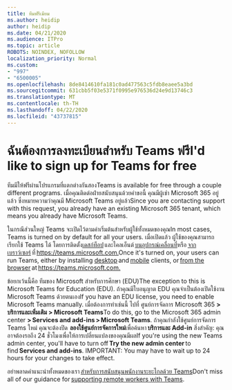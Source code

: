 ```yaml
---
title: ทีมฟรีเมียม
ms.author: heidip
author: heidip
ms.date: 04/21/2020
ms.audience: ITPro
ms.topic: article
ROBOTS: NOINDEX, NOFOLLOW
localization_priority: Normal
ms.custom:
- "997"
- "6500005"
ms.openlocfilehash: 8de8414610fa181c0ad477563c5fdb8eaee5a3bd
ms.sourcegitcommit: 631cbb5f03e5371f0995e976536d24e9d13746c3
ms.translationtype: MT
ms.contentlocale: th-TH
ms.lasthandoff: 04/22/2020
ms.locfileid: "43737815"
---
```

# <a name="id-like-to-sign-up-for-teams-for-free"></a><span data-ttu-id="f13f8-102">ฉันต้องการลงทะเบียนสําหรับ Teams ฟรี</span><span class="sxs-lookup"><span data-stu-id="f13f8-102">I'd like to sign up for Teams for free</span></span>

<span data-ttu-id="f13f8-103">ทีมมีให้ฟรีผ่านโปรแกรมที่แตกต่างกันสอง</span><span class="sxs-lookup"><span data-stu-id="f13f8-103">Teams is available for free through a couple different programs.</span></span> <span data-ttu-id="f13f8-104">เมื่อคุณติดต่อฝ่ายสนับสนุนด้วยคําขอนี้ คุณมีผู้เช่า Microsoft 365 อยู่แล้ว ซึ่งหมายความว่าคุณมี Microsoft Teams อยู่แล้ว</span><span class="sxs-lookup"><span data-stu-id="f13f8-104">Since you are contacting support with this request, you already have an existing Microsoft 365 tenant, which means you already have Microsoft Teams.</span></span>

<span data-ttu-id="f13f8-105">ในกรณีส่วนใหญ่ Teams จะเปิดไว้ตามค่าเริ่มต้นสําหรับผู้ใช้ทั้งหมดของคุณ</span><span class="sxs-lookup"><span data-stu-id="f13f8-105">In most cases, Teams is turned on by default for all your users.</span></span> <span data-ttu-id="f13f8-106">เมื่อเปิดแล้ว ผู้ใช้ของคุณสามารถเรียกใช้ Teams ได้ โดยการติดตั้ง[เดสก์ท็อป](https://docs.microsoft.com/MicrosoftTeams/get-clients#desktop-client) และไคลเอ็นต์ [บนอุปกรณ์เคลื่อนที่](https://docs.microsoft.com/MicrosoftTeams/get-clients#mobile-clients)หรือ [จากเบราว์เซอร์](https://docs.microsoft.com/MicrosoftTeams/get-clients#web-client) ที่ <https://teams.microsoft.com.></span><span class="sxs-lookup"><span data-stu-id="f13f8-106">Once it's turned on, your users can run Teams, either by installing [desktop](https://docs.microsoft.com/MicrosoftTeams/get-clients#desktop-client) and [mobile](https://docs.microsoft.com/MicrosoftTeams/get-clients#mobile-clients) clients, or [from the browser](https://docs.microsoft.com/MicrosoftTeams/get-clients#web-client) at <https://teams.microsoft.com.></span></span>

<span data-ttu-id="f13f8-107">ข้อยกเว้นนี้คือ ทีมของ Microsoft สําหรับการศึกษา (EDU)</span><span class="sxs-lookup"><span data-stu-id="f13f8-107">The exception to this is Microsoft Teams for Education (EDU).</span></span> <span data-ttu-id="f13f8-108">ถ้าคุณมีใบอนุญาต EDU คุณจําเป็นต้องเปิดใช้งาน Microsoft Teams ด้วยตนเอง</span><span class="sxs-lookup"><span data-stu-id="f13f8-108">If you have an EDU license, you need to enable Microsoft Teams manually.</span></span> <span data-ttu-id="f13f8-109">เมื่อต้องการทําเช่นนี้ ไปที่ ศูนย์การจัดการ Microsoft 365 **> บริการและเพิ่มเติม > Microsoft Teams**</span><span class="sxs-lookup"><span data-stu-id="f13f8-109">To do this, go to the Microsoft 365 admin center **> Services and add-ins > Microsoft Teams**.</span></span> <span data-ttu-id="f13f8-110">ถ้าคุณกําลังใช้ศูนย์การจัดการ Teams ใหม่ คุณจะต้องปิด  **ลองใช้ศูนย์การจัดการใหม่**เพื่อค้นหา **บริการและ Add-in** สิ่งสําคัญ: คุณอาจต้องรอถึง 24 ชั่วโมงเพื่อให้การเปลี่ยนแปลงของคุณมีผล</span><span class="sxs-lookup"><span data-stu-id="f13f8-110">If you're using the new Teams admin center, you'll have to turn off **Try the new admin center** to find **Services and add-ins**. IMPORTANT: You may have to wait up to 24 hours for your changes to take effect.</span></span>

<span data-ttu-id="f13f8-111">อย่าพลาดคําแนะนําทั้งหมดของเรา [สําหรับการสนับสนุนพนักงานระยะไกลด้วย Teams](https://docs.microsoft.com/MicrosoftTeams/support-remote-work-with-teams)</span><span class="sxs-lookup"><span data-stu-id="f13f8-111">Don't miss all of our guidance for [supporting remote workers with Teams](https://docs.microsoft.com/MicrosoftTeams/support-remote-work-with-teams).</span></span>
